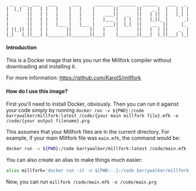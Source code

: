      __   __  ___   ___      ___      _______  _______  ______    ___   _
    |  |_|  ||   | |   |    |   |    |       ||       ||    _ |  |   | | |
    |       ||   | |   |    |   |    |    ___||   _   ||   | ||  |   |_| |
    |       ||   | |   |    |   |    |   |___ |  | |  ||   |_||_ |      _|
    |       ||   | |   |___ |   |___ |    ___||  |_|  ||    __  ||     |_
    | ||_|| ||   | |       ||       ||   |    |       ||   |  | ||    _  |
    |_|   |_||___| |_______||_______||___|    |_______||___|  |_||___| |_|


#### Introduction

This is a Docker image that lets you run the Millfork compiler without downloading and installing it.

For more information: https://github.com/KarolS/millfork

#### How do I use this image?

First you'll need to install Docker, obviously. Then you can run it against your code simply by running `docker run -v ${PWD}:/code barrywalker/millfork:latest /code/{your main millfork file}.mfk -o /code/{your output filename}.prg`

This assumes that your Millfork files are in the current directory. For example, if your main Millfork file was `main.mfk`, the command would be:

```bash
docker run -v ${PWD}:/code barrywalker/millfork:latest /code/main.mfk -o /code/main.prg
```

You can also create an alias to make things much easier:

```bash
alias millfork='docker run -it -v ${PWD:-.}:/code barrywalker/millfork:latest'
```

Now, you can run `millfork /code/main.mfk -o /code/main.prg`
